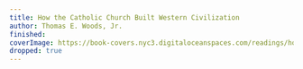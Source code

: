 ```yaml
---
title: How the Catholic Church Built Western Civilization
author: Thomas E. Woods, Jr.
finished: 
coverImage: https://book-covers.nyc3.digitaloceanspaces.com/readings/how-the-catholic-church-built-western-civilization-01.jpg
dropped: true
---
```


